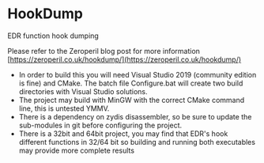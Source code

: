 # HookDump
EDR function hook dumping

Please refer to the Zeroperil blog post for more information [https://zeroperil.co.uk/hookdump/](https://zeroperil.co.uk/hookdump/)

- In order to build this you will need Visual Studio 2019 (community edition is fine) and CMake.  The batch file Configure.bat will create two build directories with Visual Studio solutions.
- The project may build with MinGW with the correct CMake command line, this is untested YMMV.
- There is a dependency on zydis disassembler, so be sure to update the sub-modules in git before configuring the project.
- There is a 32bit and 64bit project, you may find that EDR's hook different functions in 32/64 bit so building and running both executables may provide more complete results
